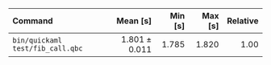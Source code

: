 | Command | Mean [s] | Min [s] | Max [s] | Relative |
|:---|---:|---:|---:|---:|
| `bin/quickaml test/fib_call.qbc` | 1.801 ± 0.011 | 1.785 | 1.820 | 1.00 |
